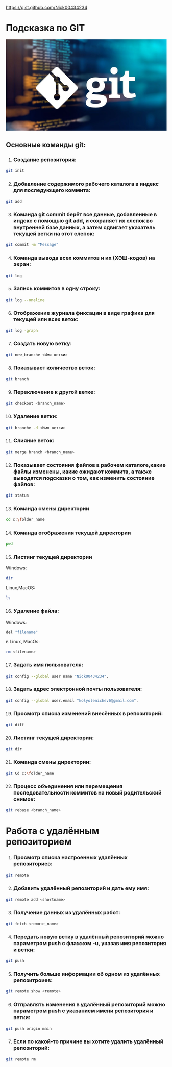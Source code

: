 https://gist.github.com/Nick00434234

# Подсказка по GIT
![Git](git.jpg.jpg)

## Основные команды git:


1. ### Создание репозитория:
```sh
git init
```

2. ### Добавление содержимого рабочего каталога в индекс для последующего коммита:
```sh
git add
```

3. ### Команда git commit берёт все данные, добавленные в индекс с помощью git add, и сохраняет их слепок во внутренней базе данных, а затем сдвигает указатель текущей ветки на этот слепок:
```sh
git commit -m "Message"
```

4. ### Команда вывода всех коммитов и их (ХЭШ-кодов) на экран:
```sh
git log
```

5. ### Запись коммитов в одну строку:
```sh
git log --oneline
```

6. ### Отображение журнала фиксации в виде графика для текущей или всех веток:
```sh
git log -graph
```

7. ### Создать новую ветку:
```sh
git new_branche <Имя ветки>
```

8. ### Показывает количество веток:
```sh
git branch
``` 

9. ### Переключение к другой ветке:
```sh
git checkout <branch_name> 
```

10. ### Удаление ветки:
```sh
git branche -d <Имя ветки>
```

11. ### Слияние веток:
```sh
git merge branch <branch_name>
```


12. ### Показывает состояния файлов в рабочем каталоге,какие файлы изменены, какие ожидают коммита, а также выводятся подсказки о том, как изменить состояние файлов:
```sh
git status
```

13. ### Команда смены директории
```sh
cd c:\folder_name
```

14. ### Команда отображения текущей директории
```sh
pwd
```

15. ### Листинг текущей директории
Windows:
```sh
dir
```

Linux,MacOS:
```sh
ls
```

16. ### Удаление файла:
Windows:
```sh
del "filename"
```
в Linux, MacOs:
```sh
rm <filename>
```


17. ### Задать имя пользователя:
```sh
git config --global user name "Nick00434234".
```


18. ### Задать адрес электронной почты пользователя:
```sh
git config --global user.email "kolyolenichev6@gmail.com".
```


19. ### Просмотр списка изменений внесённых в репозиторий:
```sh
git diff
```


20. ### Листинг текущей директории:
```sh
git dir
```


21. ### Команда смены директории:
```sh
git Cd c:\folder_name
```


22. ### Процесс объединения или перемещения последовательности коммитов на новый родительский снимок:
```sh
git rebase <branch_name>
```


# Работа с удалённым репозиторием


1. ### Просмотр списка настроенных удалённых репозиториев:
```sh
git remote
```


2. ### Добавить удалённый репозиторий и дать ему имя:
```sh
git remote add <shortname>
```


3. ### Получение данных из удалённых работ:
```sh
git fetch <remote_name>
```


4. ### Передать новую ветку в удалённый репозиторий можно параметром push с флажком -u, указав имя репозитория и ветки:
```sh
git push
```


5. ### Получить больше информации об одном из удалённых репозитроиев:
```sh
git remote show <remote>
```


6. ### Отправлять изменения в удалённый репозиторий можно параметром push с указанием имени репозитория и ветки:
```sh
git push origin main
```


7. ### Если по какой-то причине вы хотите удалить удалённый репозиторий:
```sh
git remote rm
```












